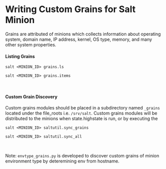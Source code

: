 # Writing Custom Grains for Salt Minion

Grains are attributed of minions which collects information about operating system, domain name, IP address, kernel, OS type, memory, and many other system properties.

#### Listing Grains
```
salt <MINION_ID> grains.ls
```

```
salt <MINION_ID> grains.items
```

<br>

#### Custom Grain Discovery
Custom grains modules should be placed in a subdirectory named `_grains` located under the file_roots i.e. `/srv/salt`. Custom grains modules will be distributed to the minions when state.highstate is run, or by executing the 
```
salt <MINION_ID> saltutil.sync_grains

``` 
```
salt <MINION_ID> saltutil.sync_all

```

<br>

Note: `envtype_grains.py` is developed to discover custom grains of minion environment type by deteremining env from hostname.
